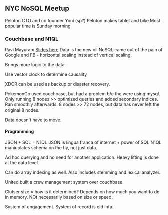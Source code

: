## NYC NoSQL Meetup

Peloton CTO and co founder Yoni (sp?)
Peloton makes tablet and bike
Most popular time is Sunday morning

### Couchbase and N1QL
Ravi Mayuram
[Slides here](https://www.slideshare.net/EricDavidBenariPMP/svp-of-couchbase-the-exciting-world-of-nosql-scaling-nosql-data-n1ql-vs-sql-mobile-databases)
Data is the new oil
NoSQL came out of the pain of Google and FB - horizontal scaling instead of vertical scaling.

Brings more logic to the data.

Use vector clock to determine causality

XDCR can be used as backup or disaster recovery.

PokemonGo used couchbase, but had a problem b/c the were using mysql.  Only running 8 nodes >> optimized queries and added secondary indices.  Ran smoothly afterwards.  8 nodes >> 72 nodes, but data has never left the original 8 nodes.

Data doesn't have to move.

#### Programming
JSON  +  SQL =  N1QL
JSON is lingua franca of internet + power of SQL
N1QL maniuplates schema on the fly, not just data.

Ad hoc querying and no need for another application.
Heavy lifting is done at the data level.

Can do array indexing as well.
Also includes stemming and lexical analyzer.

United built a crew management system over couchbase.

Clutser size = how is it determined?  Depends on how much you want to do in memory.  NOt necessarily based on size or speed.

System of engagement. System of record is old infa.